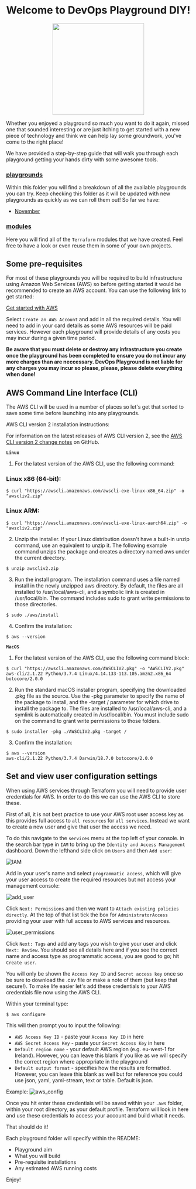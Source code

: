 <h1 align="center">Welcome to DevOps Playground DIY!</h1>

<p align="center">
<img src=https://digital-meetup-signed-users.s3-eu-west-1.amazonaws.com/Screenshot+2020-04-28+at+10.50.14.png width="250">
</p>

Whether you enjoyed a playground so much you want to do it again, missed one that sounded interesting or are just itching to get started with a new piece of technology and think we can help lay some groundwork, you've come to the right place!

We have provided a step-by-step guide that will walk you through each playground getting your hands dirty with some awesome tools.

### [playgrounds](playgrounds)

Within this folder you will find a breakdown of all the available playgrounds you can try. Keep checking this folder as it will be updated with new playgrounds as quickly as we can roll them out! So far we have:

* [November](playgrounds/November)

### [modules](modules)

Here you will find all of the `Terraform` modules that we have created. Feel free to have a look or even reuse them in some of your own projects.

## Some pre-requisites

For most of these playgrounds you will be required to build infrastructure using Amazon Web Services (AWS) so before getting started it would be recommended to create an AWS account. You can use the following link to get started:

[Get started with AWS](https://aws.amazon.com)

Select `Create an AWS Account` and add in all the required details. You will need to add in your card details as some AWS resources will be paid services. However each playground will provide details of any costs you may incur during a given time period.

**Be aware that you must delete or destroy any infrastructure you create once the playground has been completed to ensure you do not incur any more charges than are neccessary. DevOps Playground is not liable for any charges you may incur so please, please, please delete everything when done!**

## AWS Command Line Interface (CLI)

The AWS CLI will be used in a number of places so let's get that sorted to save some time before launching into any playgrounds.

AWS CLI version 2 installation instructions:

For information on the latest releases of AWS CLI version 2, see the [AWS CLI version 2 change notes](https://github.com/aws/aws-cli/blob/v2/CHANGELOG.rst) on GitHub.

**`Linux`**
1. For the latest version of the AWS CLI, use the following command:
### Linux x86 (64-bit):
```
$ curl "https://awscli.amazonaws.com/awscli-exe-linux-x86_64.zip" -o "awscliv2.zip"
```
### Linux ARM:
```
$ curl "https://awscli.amazonaws.com/awscli-exe-linux-aarch64.zip" -o "awscliv2.zip"
```

2. Unzip the installer. If your Linux distribution doesn't have a built-in unzip command, use an equivalent to unzip it. The following example command unzips the package and creates a directory named aws under the current directory.
```
$ unzip awscliv2.zip
```

3. Run the install program. The installation command uses a file named install in the newly unzipped aws directory. By default, the files are all installed to /usr/local/aws-cli, and a symbolic link is created in /usr/local/bin. The command includes sudo to grant write permissions to those directories.
```
$ sudo ./aws/install
```

4. Confirm the installation:
```
$ aws --version
```

**`MacOS`**

1. For the latest version of the AWS CLI, use the following command block:
```
$ curl "https://awscli.amazonaws.com/AWSCLIV2.pkg" -o "AWSCLIV2.pkg"
aws-cli/2.1.22 Python/3.7.4 Linux/4.14.133-113.105.amzn2.x86_64 botocore/2.0.0
```

2. Run the standard macOS installer program, specifying the downloaded .pkg file as the source. Use the -pkg parameter to specify the name of the package to install, and the -target / parameter for which drive to install the package to. The files are installed to /usr/local/aws-cli, and a symlink is automatically created in /usr/local/bin. You must include sudo on the command to grant write permissions to those folders.
```
$ sudo installer -pkg ./AWSCLIV2.pkg -target /
```

3. Confirm the installation:
```
$ aws --version
aws-cli/2.1.22 Python/3.7.4 Darwin/18.7.0 botocore/2.0.0
```

## Set and view user configuration settings

When using AWS services through Terraform you will need to provide user credentials for AWS. In order to do this we can use the AWS CLI to store these.

First of all, it is not best practice to use your AWS root user access key as this provides full access to `all resources` for `all services`. Instead we want to create a new user and give that user the access we need. 

To do this navigate to the `services` menu at the top left of your console. in the search bar type in `IAM` to bring up the `Identity and Access Management` dashboard. Down the lefthand side click on `Users` and then `Add user`:

![IAM](README_images/IAM.png)

Add in your user's name and select `programmatic access`, which will give your user access to create the required resources but not access your management console:

![add_user](README_images/add_user.png)

Click `Next: Permissions` and then we want to `Attach existing policies directly`. At the top of that list tick the box for `AdministratorAccess` providing your user with full access to AWS services and resources.

![user_permissions](README_images/user_permissions.png)

Click `Next: Tags` and add any tags you wish to give your user and click `Next: Review`. You should see all details here and if you see the correct name and access type as programmatic access, you are good to go; hit `Create user`.

You will only be shown the `Access Key ID` and `Secret access key` once so be sure to download the .csv file or make a note of them (but keep that secure!). To make life easier let's add these credentials to your AWS credentials file now using the AWS CLI.

Within your terminal type:
```
$ aws configure
```
This will then prompt you to input the following:

* `AWS Access Key ID` - paste your `Access Key ID` in here
* `AWS Secret Access Key` - paste your `Secret Access Key` in here
* `Default region name` - your default AWS region (e.g. eu-west-1 for Ireland). However, you can leave this blank if you like as we will specify the correct region where appropriate in the playground
* `Default output format` - specifies how the results are formatted. However, you can leave this blank as well but for reference you could use json, yaml, yaml-stream, text or table. Default is json.

Example:
![aws_config](README_images/aws_config.png)

Once you hit enter these credentials will be saved within your `.aws` folder, within your root directory, as your default profile. Terraform will look in here and use these credentials to access your account and build what it needs.

That should do it!

Each playground folder will specify within the README:

* Playground aim
* What you will build
* Pre-requisite installations
* Any estimated AWS running costs

Enjoy!